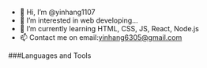 - 👋 Hi, I’m @yinhang1107
- 👀 I’m interested in web developing...
- 🌱 I’m currently learning HTML, CSS, JS, React, Node.js
- 📫 Contact me on email:yinhang6305@gmail.com
<!---
yinhang1107/yinhang1107 is a ✨ special ✨ repository because its `README.md` (this file) appears on your GitHub profile.
You can click the Preview link to take a look at your changes.
--->

###Languages and Tools
